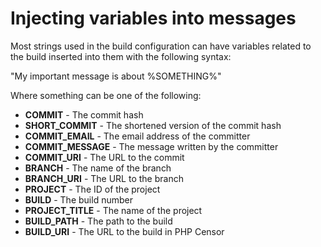 Injecting variables into messages
=================================

Most strings used in the build configuration can have variables related to the build inserted into them with the 
following syntax:

"My important message is about %SOMETHING%"

Where something can be one of the following:

* **COMMIT** - The commit hash
* **SHORT_COMMIT** - The shortened version of the commit hash
* **COMMIT_EMAIL** - The email address of the committer
* **COMMIT_MESSAGE** - The message written by the committer
* **COMMIT_URI** - The URL to the commit
* **BRANCH** - The name of the branch
* **BRANCH_URI** - The URL to the branch
* **PROJECT** - The ID of the project
* **BUILD** - The build number
* **PROJECT_TITLE** - The name of the project
* **BUILD_PATH** - The path to the build
* **BUILD_URI** - The URL to the build in PHP Censor
